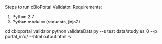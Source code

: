 Steps to run cBioPortal Validator:
Requirements:
1) Python 2.7
2) Python modules (requests, jinja2)


cd cbioportal_validator
python validateData.py --s test_data/study_es_0 --p portal_info/ --html output.html -v
